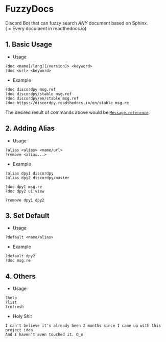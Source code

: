 # FuzzyDocs
Discord Bot that can fuzzy search *ANY* document based on Sphinx.  
( = Every document in readthedocs.io)

## 1. Basic Usage
- Usage
```
?doc <name[/lang][/version]> <keyword>
?doc <url> <keyword>
```
- Example
```
?doc discordpy msg.ref
?doc discordpy/stable msg.ref
?doc discordpy/en/stable msg.ref
?doc https://discordpy.readthedocs.io/en/stable msg.re
```
The desired result of commands above would be [`Message.reference`](https://discordpy.readthedocs.io/en/stable/api.html#discord.Message.reference).

## 2. Adding Alias
- Usage
```
?alias <alias> <name/url>
?remove <alias...>
```
- Example
```
?alias dpy1 discordpy
?alias dpy2 discordpy/master

?doc dpy1 msg.re
?doc dpy2 ui.view

?remove dpy1 dpy2
```

## 3. Set Default
- Usage
```
?default <name/alias>
```
- Example
```
?default dpy2
?doc msg.re
```

## 4. Others
- Usage
```
?help
?list
?refresh
```
- Holy Shit
```
I can't believe it's already been 2 months since I came up with this project idea.
And I haven't even touched it. O_o
```
